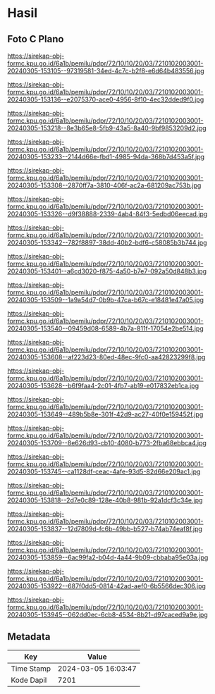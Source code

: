 # Hasil

## Foto C Plano

https://sirekap-obj-formc.kpu.go.id/6a1b/pemilu/pdpr/72/10/10/20/03/7210102003001-20240305-153105--97319581-34ed-4c7c-b2f8-e6d64b483556.jpg

https://sirekap-obj-formc.kpu.go.id/6a1b/pemilu/pdpr/72/10/10/20/03/7210102003001-20240305-153136--e2075370-ace0-4956-8f10-4ec32dded9f0.jpg

https://sirekap-obj-formc.kpu.go.id/6a1b/pemilu/pdpr/72/10/10/20/03/7210102003001-20240305-153218--8e3b65e8-5fb9-43a5-8a40-9bf9853209d2.jpg

https://sirekap-obj-formc.kpu.go.id/6a1b/pemilu/pdpr/72/10/10/20/03/7210102003001-20240305-153233--2144d66e-fbd1-4985-94da-368b7d453a5f.jpg

https://sirekap-obj-formc.kpu.go.id/6a1b/pemilu/pdpr/72/10/10/20/03/7210102003001-20240305-153308--2870ff7a-3810-406f-ac2a-681209ac753b.jpg

https://sirekap-obj-formc.kpu.go.id/6a1b/pemilu/pdpr/72/10/10/20/03/7210102003001-20240305-153326--d9f38888-2339-4ab4-84f3-5edbd06eecad.jpg

https://sirekap-obj-formc.kpu.go.id/6a1b/pemilu/pdpr/72/10/10/20/03/7210102003001-20240305-153342--782f8897-38dd-40b2-bdf6-c58085b3b744.jpg

https://sirekap-obj-formc.kpu.go.id/6a1b/pemilu/pdpr/72/10/10/20/03/7210102003001-20240305-153401--a6cd3020-f875-4a50-b7e7-092a50d848b3.jpg

https://sirekap-obj-formc.kpu.go.id/6a1b/pemilu/pdpr/72/10/10/20/03/7210102003001-20240305-153509--1a9a54d7-0b9b-47ca-b67c-e18481e47a05.jpg

https://sirekap-obj-formc.kpu.go.id/6a1b/pemilu/pdpr/72/10/10/20/03/7210102003001-20240305-153540--09459d08-6589-4b7a-811f-17054e2be514.jpg

https://sirekap-obj-formc.kpu.go.id/6a1b/pemilu/pdpr/72/10/10/20/03/7210102003001-20240305-153608--af223d23-80ed-48ec-9fc0-aa42823299f8.jpg

https://sirekap-obj-formc.kpu.go.id/6a1b/pemilu/pdpr/72/10/10/20/03/7210102003001-20240305-153628--b6f9faa4-2c01-4fb7-ab19-e017832eb1ca.jpg

https://sirekap-obj-formc.kpu.go.id/6a1b/pemilu/pdpr/72/10/10/20/03/7210102003001-20240305-153649--489b5b8e-301f-42d9-ac27-40f0e159452f.jpg

https://sirekap-obj-formc.kpu.go.id/6a1b/pemilu/pdpr/72/10/10/20/03/7210102003001-20240305-153709--8e626d93-cb10-4080-b773-2fba68ebbca4.jpg

https://sirekap-obj-formc.kpu.go.id/6a1b/pemilu/pdpr/72/10/10/20/03/7210102003001-20240305-153745--ca1128df-ceac-4afe-93d5-82d66e209ac1.jpg

https://sirekap-obj-formc.kpu.go.id/6a1b/pemilu/pdpr/72/10/10/20/03/7210102003001-20240305-153818--2d7e0c89-128e-40b8-981b-92a1dcf3c34e.jpg

https://sirekap-obj-formc.kpu.go.id/6a1b/pemilu/pdpr/72/10/10/20/03/7210102003001-20240305-153837--12d7809d-fc6b-49bb-b527-b74ab74eaf8f.jpg

https://sirekap-obj-formc.kpu.go.id/6a1b/pemilu/pdpr/72/10/10/20/03/7210102003001-20240305-153859--6ac99fa2-b04d-4a44-9b09-cbbaba95e03a.jpg

https://sirekap-obj-formc.kpu.go.id/6a1b/pemilu/pdpr/72/10/10/20/03/7210102003001-20240305-153922--687f0dd5-0814-42ad-aef0-6b5566dec306.jpg

https://sirekap-obj-formc.kpu.go.id/6a1b/pemilu/pdpr/72/10/10/20/03/7210102003001-20240305-153945--062dd0ec-6cb8-4534-8b21-d97caced9a9e.jpg


## Metadata

| Key        | Value               |
| ---------- | ------------------- |
| Time Stamp | 2024-03-05 16:03:47 |
| Kode Dapil | 7201                |



